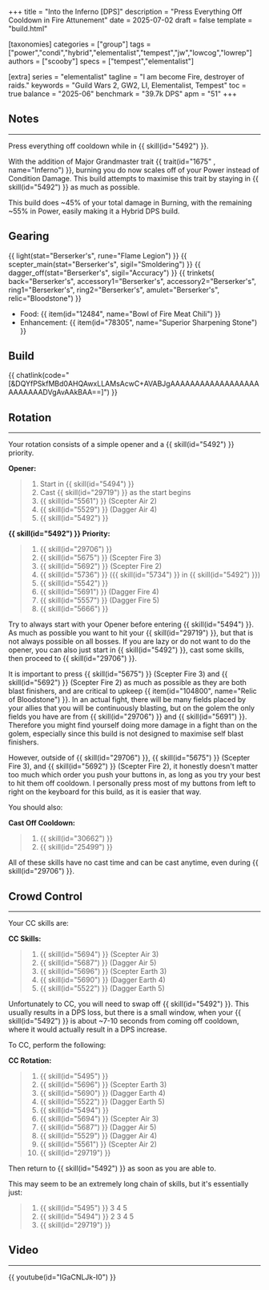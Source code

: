 +++
title = "Into the Inferno [DPS]"
description = "Press Everything Off Cooldown in Fire Attunement"
date = 2025-07-02
draft = false
template = "build.html"

[taxonomies]
categories = ["group"]
tags = ["power","condi","hybrid","elementalist","tempest","jw","lowcog","lowrep"]
authors = ["scooby"]
specs = ["tempest","elementalist"]

[extra]
series = "elementalist"
tagline = "I am become Fire, destroyer of raids."
keywords = "Guild Wars 2, GW2, LI, Elementalist, Tempest"
toc = true
balance = "2025-06"
benchmark = "39.7k DPS"
apm = "51"
+++

## Notes

---

Press everything off cooldown while in {{ skill(id="5492") }}.

With the addition of Major Grandmaster trait {{ trait(id="1675" , name="Inferno") }}, burning you do now scales off of your Power instead of Condition Damage. This build attempts to maximise this trait by staying in {{ skill(id="5492") }} as much as possible.

This build does ~45% of your total damage in Burning, with the remaining ~55% in Power, easily making it a Hybrid DPS build.

## Gearing

{{ light(stat="Berserker's", rune="Flame Legion") }}
{{ scepter_main(stat="Berserker's", sigil="Smoldering") }}
{{ dagger_off(stat="Berserker's", sigil="Accuracy") }}
{{ trinkets(
	back="Berserker's",
	accessory1="Berserker's",
	accessory2="Berserker's",
	ring1="Berserker's",
	ring2="Berserker's",
	amulet="Berserker's",
	relic="Bloodstone") }}

- Food: {{ item(id="12484", name="Bowl of Fire Meat Chili") }}
- Enhancement: {{ item(id="78305", name="Superior Sharpening Stone") }}

## Build

{{ chatlink(code="[&DQYfPSkfMBd0AHQAwxLLAMsAcwC+AVABJgAAAAAAAAAAAAAAAAAAAAAAAAADVgAvAAkBAA==]") }}


## Rotation

---

Your rotation consists of a simple opener and a {{ skill(id="5492") }} priority.

**Opener:**
> 1. Start in {{ skill(id="5494") }}
> 1. Cast {{ skill(id="29719") }} as the start begins
> 1. {{ skill(id="5561") }} (Scepter Air 2)
> 2. {{ skill(id="5529") }} (Dagger Air 4)
> 3. {{ skill(id="5492") }}

**{{ skill(id="5492") }} Priority:**
> 1. {{ skill(id="29706") }}
> 1. {{ skill(id="5675") }} (Scepter Fire 3)
> 1. {{ skill(id="5692") }} (Scepter Fire 2)
> 1. {{ skill(id="5736") }} ({{ skill(id="5734") }} in {{ skill(id="5492") }})
> 1. {{ skill(id="5542") }}
> 1. {{ skill(id="5691") }} (Dagger Fire 4)
> 1. {{ skill(id="5557") }} (Dagger Fire 5)
> 1. {{ skill(id="5666") }}

Try to always start with your Opener before entering {{ skill(id="5494") }}. As much as possible you want to hit your {{ skill(id="29719") }}, but that is not always possible on all bosses. If you are lazy or do not want to do the opener, you can also just start in {{ skill(id="5492") }}, cast some skills, then proceed to {{ skill(id="29706") }}.

It is important to press {{ skill(id="5675") }} (Scepter Fire 3) and {{ skill(id="5692") }} (Scepter Fire 2) as much as possible as they are both blast finishers, and are critical to upkeep {{ item(id="104800", name="Relic of Bloodstone") }}. In an actual fight, there will be many fields placed by your allies that you will be continuously blasting, but on the golem the only fields you have are from {{ skill(id="29706") }} and {{ skill(id="5691") }}. Therefore you might find yourself doing more damage in a fight than on the golem, especially since this build is not designed to maximise self blast finishers.

However, outside of {{ skill(id="29706") }}, {{ skill(id="5675") }} (Scepter Fire 3), and {{ skill(id="5692") }} (Scepter Fire 2), it honestly doesn't matter too much which order you push your buttons in, as long as you try your best to hit them off cooldown. I personally press most of my buttons from left to right on the keyboard for this build, as it is easier that way.

You should also:

**Cast Off Cooldown:**
> 1. {{ skill(id="30662") }}
> 1. {{ skill(id="25499") }}

All of these skills have no cast time and can be cast anytime, even during {{ skill(id="29706") }}.

## Crowd Control

---

Your CC skills are:

**CC Skills:**
> 1. {{ skill(id="5694") }} (Scepter Air 3)
> 1. {{ skill(id="5687") }} (Dagger Air 5)
> 1. {{ skill(id="5696") }} (Scepter Earth 3)
> 1. {{ skill(id="5690") }} (Dagger Earth 4)
> 1. {{ skill(id="5522") }} (Dagger Earth 5)

Unfortunately to CC, you will need to swap off {{ skill(id="5492") }}. This usually results in a DPS loss, but there is a small window, when your {{ skill(id="5492") }} is about ~7-10 seconds from coming off cooldown, where it would actually result in a DPS increase.

To CC, perform the following:

**CC Rotation:**
> 1. {{ skill(id="5495") }}
> 1. {{ skill(id="5696") }} (Scepter Earth 3)
> 1. {{ skill(id="5690") }} (Dagger Earth 4)
> 1. {{ skill(id="5522") }} (Dagger Earth 5)
> 1. {{ skill(id="5494") }}
> 1. {{ skill(id="5694") }} (Scepter Air 3)
> 1. {{ skill(id="5687") }} (Dagger Air 5)
> 1. {{ skill(id="5529") }} (Dagger Air 4)
> 1. {{ skill(id="5561") }} (Scepter Air 2)
> 1. {{ skill(id="29719") }}

Then return to {{ skill(id="5492") }} as soon as you are able to.

This may seem to be an extremely long chain of skills, but it's essentially just:
> 1. {{ skill(id="5495") }} 3 4 5
> 1. {{ skill(id="5494") }} 2 3 4 5
> 1. {{ skill(id="29719") }}

## Video

---

{{ youtube(id="IGaCNLJk-I0") }}
